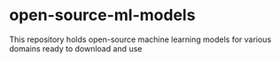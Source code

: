 # open-source-ml-models
This repository holds open-source machine learning models for various domains ready to download and use
